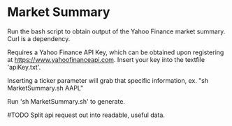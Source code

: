 # Market Summary
Run the bash script to obtain output of the Yahoo Finance market summary. Curl is a dependency.

Requires a Yahoo Finance API Key, which can be obtained upon registering at https://www.yahoofinanceapi.com.
Insert your key into the textfile 'apiKey.txt'.

Inserting a ticker parameter will grab that specific information, ex. "sh MarketSummary.sh AAPL"

Run 'sh MarketSummary.sh' to generate.

#TODO
Split api request out into readable, useful data.
